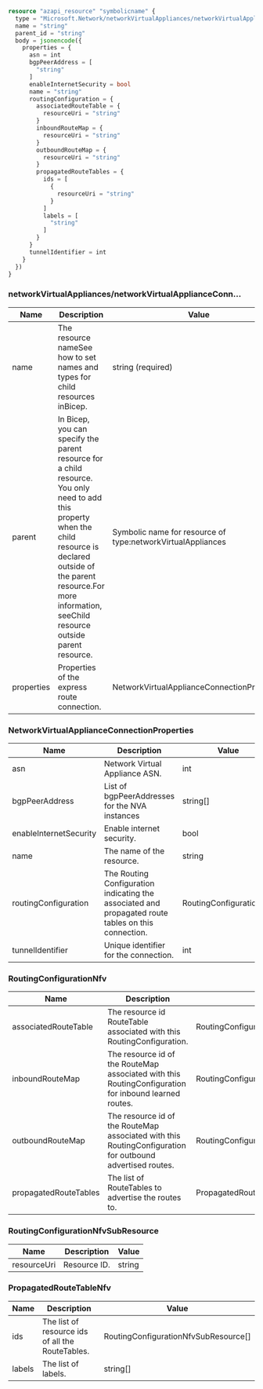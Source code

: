 ```terraform
resource "azapi_resource" "symbolicname" {
  type = "Microsoft.Network/networkVirtualAppliances/networkVirtualApplianceConnections@2023-04-01"
  name = "string"
  parent_id = "string"
  body = jsonencode({
    properties = {
      asn = int
      bgpPeerAddress = [
        "string"
      ]
      enableInternetSecurity = bool
      name = "string"
      routingConfiguration = {
        associatedRouteTable = {
          resourceUri = "string"
        }
        inboundRouteMap = {
          resourceUri = "string"
        }
        outboundRouteMap = {
          resourceUri = "string"
        }
        propagatedRouteTables = {
          ids = [
            {
              resourceUri = "string"
            }
          ]
          labels = [
            "string"
          ]
        }
      }
      tunnelIdentifier = int
    }
  })
}

```

### networkVirtualAppliances/networkVirtualApplianceConn...

| Name | Description | Value |
|-|-|-|
| name | The resource nameSee how to set names and types for child resources inBicep. | string (required) |
| parent | In Bicep, you can specify the parent resource for a child resource. You only need to add this property when the child resource is declared outside of the parent resource.For more information, seeChild resource outside parent resource. | Symbolic name for resource of type:networkVirtualAppliances |
| properties | Properties of the express route connection. | NetworkVirtualApplianceConnectionProperties |


### NetworkVirtualApplianceConnectionProperties

| Name | Description | Value |
|-|-|-|
| asn | Network Virtual Appliance ASN. | int |
| bgpPeerAddress | List of bgpPeerAddresses for the NVA instances | string[] |
| enableInternetSecurity | Enable internet security. | bool |
| name | The name of the resource. | string |
| routingConfiguration | The Routing Configuration indicating the associated and propagated route tables on this connection. | RoutingConfigurationNfv |
| tunnelIdentifier | Unique identifier for the connection. | int |


### RoutingConfigurationNfv

| Name | Description | Value |
|-|-|-|
| associatedRouteTable | The resource id RouteTable associated with this RoutingConfiguration. | RoutingConfigurationNfvSubResource |
| inboundRouteMap | The resource id of the RouteMap associated with this RoutingConfiguration for inbound learned routes. | RoutingConfigurationNfvSubResource |
| outboundRouteMap | The resource id of the RouteMap associated with this RoutingConfiguration for outbound advertised routes. | RoutingConfigurationNfvSubResource |
| propagatedRouteTables | The list of RouteTables to advertise the routes to. | PropagatedRouteTableNfv |


### RoutingConfigurationNfvSubResource

| Name | Description | Value |
|-|-|-|
| resourceUri | Resource ID. | string |


### PropagatedRouteTableNfv

| Name | Description | Value |
|-|-|-|
| ids | The list of resource ids of all the RouteTables. | RoutingConfigurationNfvSubResource[] |
| labels | The list of labels. | string[] |


